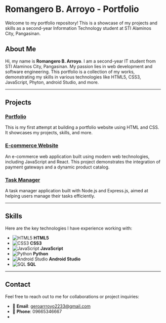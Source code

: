 # Romangero B. Arroyo - Portfolio

Welcome to my portfolio repository! This is a showcase of my projects and skills as a second-year Information Technology student at STI Alaminos City, Pangasinan.

## About Me
Hi, my name is **Romangero B. Arroyo**. I am a second-year IT student from STI Alaminos City, Pangasinan. My passion lies in web development and software engineering. This portfolio is a collection of my works, demonstrating my skills in various technologies like HTML5, CSS3, JavaScript, Phyton, android Studio,  and more.

---

## Projects

### [Portfolio](https://github.com/yourusername/portfolio)
This is my first attempt at building a portfolio website using HTML and CSS. It showcases my projects, skills, and more.

### [E-commerce Website](https://github.com/yourusername/ecommerce)
An e-commerce web application built using modern web technologies, including JavaScript and React. This project demonstrates the integration of payment gateways and a dynamic product catalog.

### [Task Manager](https://github.com/yourusername/task-manager)
A task manager application built with Node.js and Express.js, aimed at helping users manage their tasks efficiently.

---

## Skills
Here are the key technologies I have experience working with:

- ![HTML5](https://img.shields.io/badge/-HTML5-E34F26?style=flat-square&logo=html5&logoColor=white) **HTML5**
- ![CSS3](https://img.shields.io/badge/-CSS3-1572B6?style=flat-square&logo=css3) **CSS3**
- ![JavaScript](https://img.shields.io/badge/-JavaScript-F7DF1E?style=flat-square&logo=javascript&logoColor=black) **JavaScript**
- ![Python](https://img.shields.io/badge/-Python-3776AB?style=flat-square&logo=python&logoColor=white) **Python**
- ![Android Studio](https://img.shields.io/badge/-Android_Studio-3DDC84?style=flat-square&logo=android-studio&logoColor=white) **Android Studio**
- ![SQL](https://img.shields.io/badge/-SQL-4479A1?style=flat-square&logo=mysql&logoColor=white) **SQL**

---

## Contact
Feel free to reach out to me for collaborations or project inquiries:

- 📧 **Email**: [geroarrroyo2233@gmail.com](mailto:geroarrroyo2233@gmail.com)
- 📱 **Phone**: 09665346667
-
